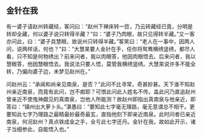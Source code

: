 ##  金针在我

有一婆子请赵州转藏经，客问曰：“赵州下禅床转一匝，乃云转藏经已竟，分明是转却全藏，何以婆子说只转得半藏？”曰：“婆子乃肉眼，故只见得转半藏。”又一客亦问此，曰：“婆子具慧眼，故说州只转得半藏。”客笑曰：“老人在一事中，因两人问，说两样话，何也？”曰：“大慧杲要人金针在手，任你将鸳鸯横绣竖绣，都尽人看，只不知是何物绣出？前来问者，我以肉眼答，他因肉眼悟去。后来问者，我以慧眼答，他因慧眼悟去。我说法只要人悟，莫管我横绣竖绣。大慧杲说许多不能全转，乃偏向婆子边，未梦见赵州在。”

问赵州云：“承闻和尚亲见南泉，是否？”此问不比寻常，奇甚妙甚。天下谁不知赵州亲近南泉，而竟有此问，岂不痴耶？可恨此问此人姓名不传。盖此问乃直追赵州曾亲近不使鬼神觑见的真南泉，岂他人所能测？故赵州即指出真南泉与他亲近，即答曰：“镇州出大萝卜头。”湛愚曰：“要知此七字毫无理路，毫无意谓总不相干。更要知此七字乃理路之最精最妙最奇最玄，直指他刻下即亲近南泉。此时问者已亲近南泉，何况赵州？真点铁成金之手，全亏此七字还丹。金针在我，故如此开示，诸子当细参此，自能悟入也。”
